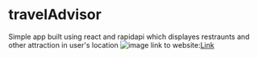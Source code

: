 # travelAdvisor
Simple app built using react and rapidapi which displayes restraunts and other attraction in user's location
![image](https://user-images.githubusercontent.com/60285234/129048443-19500d4a-6bb8-4e64-b3d5-7648c4aef745.png)
link to website:[Link](https://traveladvisor007.netlify.app)
